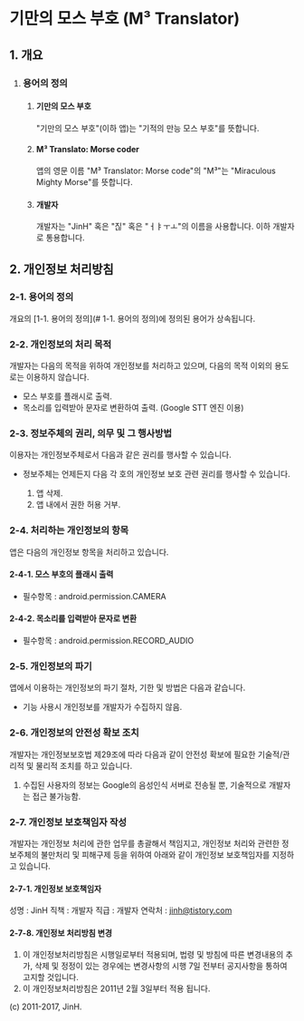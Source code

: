기만의 모스 부호 (M³ Translator)
=============================

## 1. 개요

1. ### 용어의 정의

	1. #### 기만의 모스 부호

		"기만의 모스 부호"(이하 앱)는 "기적의 만능 모스 부호"를 뜻합니다.

	2. #### M³ Translato: Morse coder
		앱의 영문 이름 "M³ Translator: Morse code"의 "M³"는 "Miraculous Mighty Morse"를 뜻합니다.

	1. #### 개발자
		개발자는 "JinH" 혹은 "짆" 혹은 "ㅓㅑㅜㅗ"의 이름을 사용합니다. 이하 개발자로 통용합니다.



## 2. 개인정보 처리방침

### 2-1. 용어의 정의
개요의 [1-1. 용어의 정의](# 1-1. 용어의 정의)에 정의된 용어가 상속됩니다.

### 2-2. 개인정보의 처리 목적
개발자는 다음의 목적을 위하여 개인정보를 처리하고 있으며, 다음의 목적 이외의 용도로는 이용하지 않습니다.

- 모스 부호를 플래시로 출력.
- 목소리를 입력받아 문자로 변환하여 출력. (Google STT 엔진 이용)

### 2-3. 정보주체의 권리, 의무 및 그 행사방법
이용자는 개인정보주체로서 다음과 같은 권리를 행사할 수 있습니다.

- 정보주체는 언제든지 다음 각 호의 개인정보 보호 관련 권리를 행사할 수 있습니다.

    1. 앱 삭제.
    2. 앱 내에서 권한 허용 거부.


### 2-4. 처리하는 개인정보의 항목
앱은 다음의 개인정보 항목을 처리하고 있습니다.

#### 2-4-1. 모스 부호의 플래시 출력
- 필수항목 : android.permission.CAMERA

#### 2-4-2. 목소리를 입력받아 문자로 변환
- 필수항목 : android.permission.RECORD_AUDIO

### 2-5. 개인정보의 파기
앱에서 이용하는 개인정보의 파기 절차, 기한 및 방법은 다음과 같습니다.
- 기능 사용시 개인정보를 개발자가 수집하지 않음.

### 2-6. 개인정보의 안전성 확보 조치
개발자는 개인정보보호법 제29조에 따라 다음과 같이 안전성 확보에 필요한 기술적/관리적 및 물리적 조치를 하고 있습니다.

  1. 수집된 사용자의 정보는 Google의 음성인식 서버로 전송될 뿐, 기술적으로 개발자는 접근 불가능함.

### 2-7. 개인정보 보호책임자 작성
개발자는 개인정보 처리에 관한 업무를 총괄해서 책임지고, 개인정보 처리와 관련한 정보주체의 불만처리 및 피해구제 등을 위하여 아래와 같이 개인정보 보호책임자를 지정하고 있습니다.

#### 2-7-1. 개인정보 보호책임자
성명 : JinH
직책 : 개발자
직급 : 개발자
연락처 : jinh@tistory.com

#### 2-7-8. 개인정보 처리방침 변경
1. 이 개인정보처리방침은 시행일로부터 적용되며, 법령 및 방침에 따른 변경내용의 추가, 삭제 및 정정이 있는 경우에는 변경사항의 시행 7일 전부터 공지사항을 통하여 고지할 것입니다.
1. 이 개인정보처리방침은 2011년 2월 3일부터 적용 됩니다.










(c) 2011-2017, JinH.
